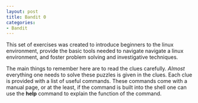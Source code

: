 ```yaml
---
layout: post
title: Bandit 0
categories:
- Bandit
---
```


This set of exercises was created to introduce beginners to the linux environment, provide the basic tools needed to navigate navigate a linux environment, and foster problem solving and investigative techniques.

The main things to remember here are to read the clues carefully. *Almost* everything one needs to solve these puzzles is given in the clues. Each clue is provided with a list of useful commands. These commands come with a manual page, or at the least, if the command is built into the shell one can use the **help** command to explain the function of the command. 

